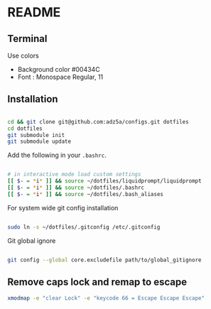 # README

## Terminal

Use colors
- Background color #00434C
- Font : Monospace Regular, 11

## Installation

```bash

cd && git clone git@github.com:adz5a/configs.git dotfiles
cd dotfiles
git submodule init
git submodule update

```

Add the following in your `.bashrc`.

```bash

# in interactive mode load custom settings
[[ $- = *i* ]] && source ~/dotfiles/liquidprompt/liquidprompt
[[ $- = *i* ]] && source ~/dotfiles/.bashrc
[[ $- = *i* ]] && source ~/dotfiles/.bash_aliases

```

For system wide git config installation

```bash

sudo ln -s ~/dotfiles/.gitconfig /etc/.gitconfig

```

Git global ignore

```bash

git config --global core.excludefile path/to/global_gitignore

```

## Remove caps lock and remap to escape

```bash
xmodmap -e "clear Lock" -e "keycode 66 = Escape Escape Escape"
```
